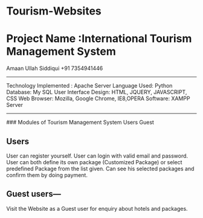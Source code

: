 # Tourism-Websites
# Project Name :International Tourism Management System
<!-- #### This is Course project for CS-207. Build by group: G-4  -->
  
Amaan Ullah Siddiqui +91 7354941446
<!-- <hr>

Visit http://harshit123.pythonanywhere.com for live demo. Frontend and Backend working. -->
<hr>
Technology Implemented : Apache Server
Language Used: Python
Database: My SQL
User Interface Design: HTML, JQUERY, JAVASCRIPT, CSS
Web Browser: Mozilla, Google Chrome, IE8,OPERA
Software: XAMPP Server
<hr>
### Modules of Tourism Management System
Users Guest

## Users
User can register yourself. User can login with valid email and password. User can both define its own package (Customized Package) or select predefined Package from the list given. Can see his selected packages and confirm them by doing payment.

## Guest users—
Visit the Website as a Guest user for enquiry about hotels and packages.

